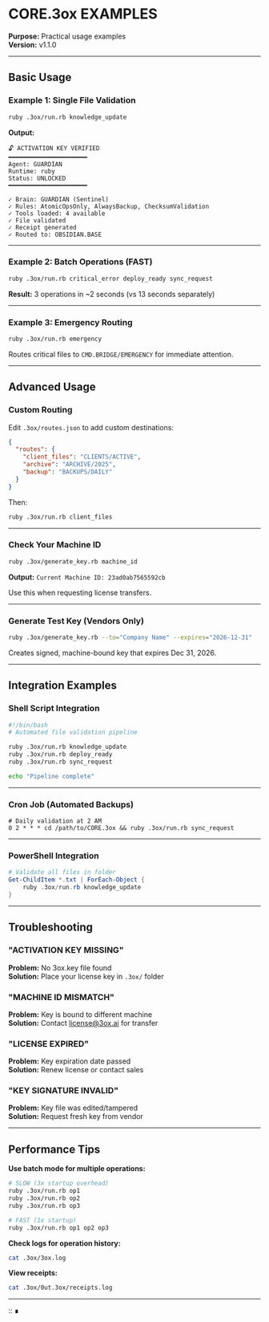 # CORE.3ox EXAMPLES
**Purpose:** Practical usage examples  
**Version:** v1.1.0

---

## Basic Usage

### Example 1: Single File Validation

```bash
ruby .3ox/run.rb knowledge_update
```

**Output:**
```
🔓 ACTIVATION KEY VERIFIED
━━━━━━━━━━━━━━━━━━━━━━
Agent: GUARDIAN
Runtime: ruby
Status: UNLOCKED
━━━━━━━━━━━━━━━━━━━━━━

✓ Brain: GUARDIAN (Sentinel)
✓ Rules: AtomicOpsOnly, AlwaysBackup, ChecksumValidation
✓ Tools loaded: 4 available
✓ File validated
✓ Receipt generated
✓ Routed to: OBSIDIAN.BASE
```

---

### Example 2: Batch Operations (FAST)

```bash
ruby .3ox/run.rb critical_error deploy_ready sync_request
```

**Result:** 3 operations in ~2 seconds (vs 13 seconds separately)

---

### Example 3: Emergency Routing

```bash
ruby .3ox/run.rb emergency
```

Routes critical files to `CMD.BRIDGE/EMERGENCY` for immediate attention.

---

## Advanced Usage

### Custom Routing

Edit `.3ox/routes.json` to add custom destinations:

```json
{
  "routes": {
    "client_files": "CLIENTS/ACTIVE",
    "archive": "ARCHIVE/2025",
    "backup": "BACKUPS/DAILY"
  }
}
```

Then:
```bash
ruby .3ox/run.rb client_files
```

---

### Check Your Machine ID

```bash
ruby .3ox/generate_key.rb machine_id
```

**Output:** `Current Machine ID: 23ad0ab7565592cb`

Use this when requesting license transfers.

---

### Generate Test Key (Vendors Only)

```bash
ruby .3ox/generate_key.rb --to="Company Name" --expires="2026-12-31"
```

Creates signed, machine-bound key that expires Dec 31, 2026.

---

## Integration Examples

### Shell Script Integration

```bash
#!/bin/bash
# Automated file validation pipeline

ruby .3ox/run.rb knowledge_update
ruby .3ox/run.rb deploy_ready
ruby .3ox/run.rb sync_request

echo "Pipeline complete"
```

---

### Cron Job (Automated Backups)

```cron
# Daily validation at 2 AM
0 2 * * * cd /path/to/CORE.3ox && ruby .3ox/run.rb sync_request
```

---

### PowerShell Integration

```powershell
# Validate all files in folder
Get-ChildItem *.txt | ForEach-Object {
    ruby .3ox/run.rb knowledge_update
}
```

---

## Troubleshooting

### "ACTIVATION KEY MISSING"

**Problem:** No 3ox.key file found  
**Solution:** Place your license key in `.3ox/` folder

### "MACHINE ID MISMATCH"

**Problem:** Key is bound to different machine  
**Solution:** Contact license@3ox.ai for transfer

### "LICENSE EXPIRED"

**Problem:** Key expiration date passed  
**Solution:** Renew license or contact sales

### "KEY SIGNATURE INVALID"

**Problem:** Key file was edited/tampered  
**Solution:** Request fresh key from vendor

---

## Performance Tips

**Use batch mode for multiple operations:**
```bash
# SLOW (3x startup overhead)
ruby .3ox/run.rb op1
ruby .3ox/run.rb op2
ruby .3ox/run.rb op3

# FAST (1x startup)
ruby .3ox/run.rb op1 op2 op3
```

**Check logs for operation history:**
```bash
cat .3ox/3ox.log
```

**View receipts:**
```bash
cat .3ox/0ut.3ox/receipts.log
```

---

:: ∎

